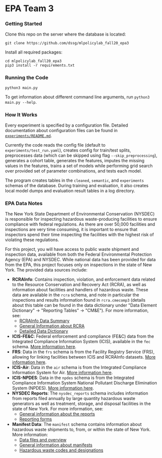 # EPA Team 3

### Getting Started

Clone this repo on the server where the database is located:
```
git clone https://github.com/dssg/mlpolicylab_fall20_epa3
```
Install all required packages:
```
cd mlpolicylab_fall20_epa3
pip3 install -r requirements.txt
```

### Running the Code

```
python3 main.py
```
To get information about different command line arguments, run `python3 main.py --help`.


### How It Works

Every experiment is specified by a configuration file. 
Detailed documentation about configuration files can be found in [`experiments/README.md`](https://github.com/dssg/mlpolicylab_fall20_epa3/blob/master/experiments/README.md).

Currently the code reads the config file (default to `experiments/test_run.yaml`), creates config for train/test splits, preprocesses data (which can be skipped using flag `--skip_preprocessing`), generates a cohort table, generates the features, imputes the missing values in the features, trains a set of models while performing grid search over provided set of parameter combinations, and tests each model.

The program creates tables in the `cleaned`, `semantic`, and `experiments` schemas of the database. During training and evaluation, it also creates local model dumps and evaluation result tables in a log directory.

### EPA Data Notes

The New York State Department of Environmental Conservation (NYSDEC) is responsible for inspecting hazardous waste-producing facilities to ensure compliance with federal regulations. As there are over 50,000 facilities and inspections are very time consuming, it is important to ensure that inspectors spend their time inspecting the facilities with the highest risk of violating these regulations.

For this project, you will have access to public waste shipment and inspection data, available from both the Federal Environmental Protection Agency (EPA) and NYSDEC. While national data has been provided for data from the EPA, this project focuses only on inspections in the state of New York. The provided data sources include:
- **RCRAInfo**: Contains inspection, violation, and enforcement data related to the Resource Conservation and Recovery Act (RCRA), as well as information about facilities and handlers of hazardous waste. These data are available in the `rcra` schema, and note in particular the inspections and results information found in `rcra.cmecomp3` (details about this table can be found in the data dictionary under "Data Element Dictionary" -> "Reporting Tables" -> "CM&E"). For more information, see:
    - [RCRAInfo Data Summary](https://echo.epa.gov/tools/data-downloads/rcrainfo-download-summary)
    - [General Information about RCRA](https://rcrapublic.epa.gov/rcrainfoweb/action/main-menu/view)
    - [Detailed Data Dictionary](https://rcrainfo.epa.gov/rcrainfo-help/application/publicHelp/index.htm#introduction.htm)
- **ICIS-FE&C**: Federal enforcement and compliance (FE&C) data from the Integrated Compliance Information System (ICIS), available in the `fec` schema. [More information here](https://echo.epa.gov/tools/data-downloads/icis-fec-download-summary).
- **FRS**: Data in the `frs` schema is from the Facility Registry Service (FRS), allowing for linking facilities between ICIS and RCRAInfo datasets. [More information here](https://echo.epa.gov/tools/data-downloads/frs-download-summary).
- **ICIS-Air**: Data in the `air` schema is from the Integrated Compliance Information System for Air. [More information here](https://echo.epa.gov/tools/data-downloads/icis-air-download-summary).
- **ICIS-NPDES**: Data in the `npdes` schema is from the Integrated Compliance Information System National Pollutant Discharge Elimination System (NPDES). [More information here](https://echo.epa.gov/tools/data-downloads/icis-npdes-download-summary).
- **NYSDEC Reports**: The `nysdec_reports` schema includes information from reports filed annually by large quantity hazardous waste generators as well as treatment, storage, and disposal facilities in the state of New York. For more information, see:
    - [General information about the reports](https://www.dec.ny.gov/chemical/57604.html)
    - [Reporting forms](https://www.dec.ny.gov/chemical/57619.html)
- **Manifest Data**: The `manifest` schema contains information about hazardous waste shipments to, from, or within the state of New York. More information:
    - [Data files and overview](http://www.dec.ny.gov/chemical/9098.html)
    - [General information about manifests](http://www.dec.ny.gov/chemical/60805.html)
    - [Hazardous waste codes and designations](https://govt.westlaw.com/nycrr/Document/I4eacc3f8cd1711dda432a117e6e0f345?viewType=FullText&originationContext=documenttoc&transitionType=CategoryPageItem&contextData=(sc.Default))

